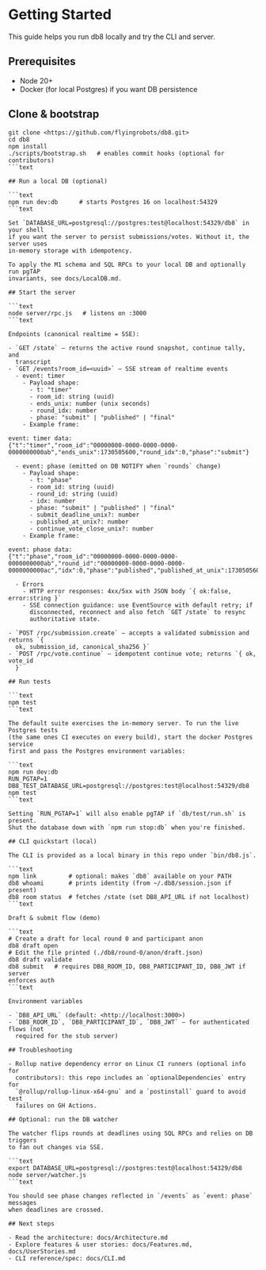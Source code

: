 # Getting Started

This guide helps you run db8 locally and try the CLI and server.

## Prerequisites

- Node 20+
- Docker (for local Postgres) if you want DB persistence

## Clone & bootstrap

````text
git clone <https://github.com/flyingrobots/db8.git>
cd db8
npm install
./scripts/bootstrap.sh   # enables commit hooks (optional for contributors)
```text

## Run a local DB (optional)

```text
npm run dev:db      # starts Postgres 16 on localhost:54329
```text

Set `DATABASE_URL=postgresql://postgres:test@localhost:54329/db8` in your shell
if you want the server to persist submissions/votes. Without it, the server uses
in‑memory storage with idempotency.

To apply the M1 schema and SQL RPCs to your local DB and optionally run pgTAP
invariants, see docs/LocalDB.md.

## Start the server

```text
node server/rpc.js   # listens on :3000
```text

Endpoints (canonical realtime = SSE):

- `GET /state` — returns the active round snapshot, continue tally, and
  transcript
- `GET /events?room_id=<uuid>` — SSE stream of realtime events
  - event: timer
    - Payload shape:
      - t: "timer"
      - room_id: string (uuid)
      - ends_unix: number (unix seconds)
      - round_idx: number
      - phase: "submit" | "published" | "final"
    - Example frame:

event: timer data:
{"t":"timer","room_id":"00000000-0000-0000-0000-0000000000ab","ends_unix":1730505600,"round_idx":0,"phase":"submit"}

  - event: phase (emitted on DB NOTIFY when `rounds` change)
    - Payload shape:
      - t: "phase"
      - room_id: string (uuid)
      - round_id: string (uuid)
      - idx: number
      - phase: "submit" | "published" | "final"
      - submit_deadline_unix?: number
      - published_at_unix?: number
      - continue_vote_close_unix?: number
    - Example frame:

event: phase data:
{"t":"phase","room_id":"00000000-0000-0000-0000-0000000000ab","round_id":"00000000-0000-0000-0000-0000000000ac","idx":0,"phase":"published","published_at_unix":1730505601,"continue_vote_close_unix":1730505631}

  - Errors
    - HTTP error responses: 4xx/5xx with JSON body `{ ok:false, error:string }`
    - SSE connection guidance: use EventSource with default retry; if
      disconnected, reconnect and also fetch `GET /state` to resync
      authoritative state.

- `POST /rpc/submission.create` — accepts a validated submission and returns `{
  ok, submission_id, canonical_sha256 }`
- `POST /rpc/vote.continue` — idempotent continue vote; returns `{ ok, vote_id
  }`

## Run tests

```text
npm test
```text

The default suite exercises the in-memory server. To run the live Postgres tests
(the same ones CI executes on every build), start the docker Postgres service
first and pass the Postgres environment variables:

```text
npm run dev:db
RUN_PGTAP=1 DB8_TEST_DATABASE_URL=postgresql://postgres:test@localhost:54329/db8
npm test
```text

Setting `RUN_PGTAP=1` will also enable pgTAP if `db/test/run.sh` is present.
Shut the database down with `npm run stop:db` when you're finished.

## CLI quickstart (local)

The CLI is provided as a local binary in this repo under `bin/db8.js`.

```text
npm link         # optional: makes `db8` available on your PATH
db8 whoami       # prints identity (from ~/.db8/session.json if present)
db8 room status  # fetches /state (set DB8_API_URL if not localhost)
```text

Draft & submit flow (demo)

```text
# Create a draft for local round 0 and participant anon
db8 draft open
# Edit the file printed (./db8/round-0/anon/draft.json)
db8 draft validate
db8 submit   # requires DB8_ROOM_ID, DB8_PARTICIPANT_ID, DB8_JWT if server
enforces auth
```text

Environment variables

- `DB8_API_URL` (default: <http://localhost:3000>)
- `DB8_ROOM_ID`, `DB8_PARTICIPANT_ID`, `DB8_JWT` — for authenticated flows (not
  required for the stub server)

## Troubleshooting

- Rollup native dependency error on Linux CI runners (optional info for
  contributors): this repo includes an `optionalDependencies` entry for
  `@rollup/rollup-linux-x64-gnu` and a `postinstall` guard to avoid test
  failures on GH Actions.

## Optional: run the DB watcher

The watcher flips rounds at deadlines using SQL RPCs and relies on DB triggers
to fan out changes via SSE.

```text
export DATABASE_URL=postgresql://postgres:test@localhost:54329/db8
node server/watcher.js
```text

You should see phase changes reflected in `/events` as `event: phase` messages
when deadlines are crossed.

## Next steps

- Read the architecture: docs/Architecture.md
- Explore features & user stories: docs/Features.md, docs/UserStories.md
- CLI reference/spec: docs/CLI.md
````
